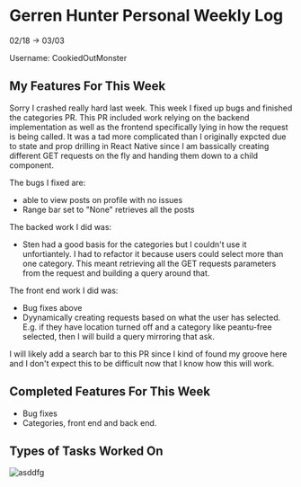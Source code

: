 # Gerren Hunter Personal Weekly Log

02/18 -> 03/03

Username: CookiedOutMonster

## My Features For This Week

Sorry I crashed really hard last week. This week I fixed up bugs and finished the categories PR. This PR included work relying on the backend implementation as well as the frontend specifically lying in how the request is being called. It was a tad more complicated than I originally expcted due to state and prop drilling in React Native since I am bassically creating different GET requests on the fly and handing them down to a child component. 

The bugs I fixed are: 
  - able to view posts on profile with no issues
  - Range bar set to "None" retrieves all the posts

The backed work I did was: 
  - Sten had a good basis for the categories but I couldn't use it unfortiantely. I had to refactor it because users could select more than one category. This meant retrieving all the GET requests parameters from the request and building a query around that.

The front end work I did was: 
  - Bug fixes above 
  - Dyynamically creating requests based on what the user has selected. E.g. if they have location turned off and a category like peantu-free selected, then I will build a query mirroring that ask. 

I will likely add a search bar to this PR since I kind of found my groove here and I don't expect this to be difficult now that I know how this will work. 

## Completed Features For This Week
- Bug fixes
- Categories, front end and back end. 

## Types of Tasks Worked On

![asddfg](https://github.com/COSC-499-W2023/year-long-project-team-21/assets/44909431/3340aa84-03ec-4cc7-b196-1a11b680e682)

